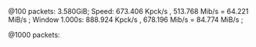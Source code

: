 


@100 packets:
 3.580GiB; Speed: 673.406 Kpck/s ,  513.768 Mib/s  =  64.221 MiB/s ; Window 1.000s: 888.924 Kpck/s ,  678.196 Mib/s  =  84.774 MiB/s ; 

@1000 packets:


